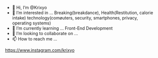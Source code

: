 - 👋 Hi, I’m @Krixyo
- 👀 I’m interested in ... Breaking(breakdance), Health(Restitution, calorie intake)  technology(comøuters, security, smartphones, privacy, operating systems)
- 🌱 I’m currently learning ... Front-End Development
- 💞️ I’m looking to collaborate on ... 
- 📫 How to reach me ...

https://www.instagram.com/krixyo

<!---
Krixyo/Krixyo is a ✨ special ✨ repository because its `README.md` (this file) appears on your GitHub profile.
You can click the Preview link to take a look at your changes.
--->
